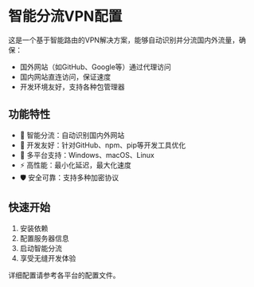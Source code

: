 # 智能分流VPN配置

这是一个基于智能路由的VPN解决方案，能够自动识别并分流国内外流量，确保：
- 国外网站（如GitHub、Google等）通过代理访问
- 国内网站直连访问，保证速度
- 开发环境友好，支持各种包管理器

## 功能特性

- 🚀 智能分流：自动识别国内外网站
- 🔧 开发友好：针对GitHub、npm、pip等开发工具优化
- 📱 多平台支持：Windows、macOS、Linux
- ⚡ 高性能：最小化延迟，最大化速度
- 🛡️ 安全可靠：支持多种加密协议

## 快速开始

1. 安装依赖
2. 配置服务器信息
3. 启动智能分流
4. 享受无缝开发体验

详细配置请参考各平台的配置文件。